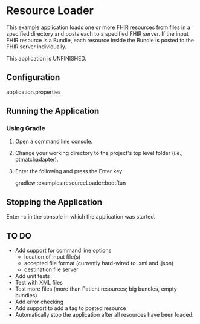 Resource Loader
===============

This example application loads one or more FHIR resources from files in a
specified directory and posts each to a specified FHIR server.  If the input FHIR resource is a Bundle, each resource inside the Bundle is posted to the FHIR server individually.

This application is UNFINISHED.

## Configuration

application.properties
 
## Running the Application

### Using Gradle
1. Open a command line console.  
2. Change your working directory to the project's top level folder (i.e., ptmatchadapter).
3. Enter the following and press the Enter key: 
   
   gradlew :examples:resourceLoader:bootRun


## Stopping the Application

Enter <Ctrl>-c in the console in which the application was started.



## __TO DO__
* Add support for command line options
  * location of input file(s)
  * accepted file format (currently hard-wired to .xml and .json)
  * destination file server
* Add unit tests
* Test with XML files
* Test more files (more than Patient resources; big bundles, empty bundles)
* Add error checking
* Add support to add a tag to posted resource
* Automatically stop the application after all resources have been loaded.